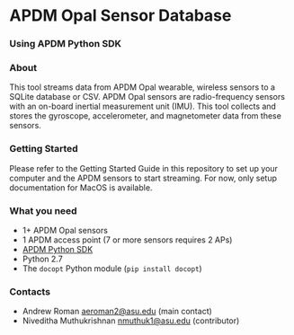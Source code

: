 # APDM Opal Sensor Database
### Using APDM Python SDK

### About
This tool streams data from APDM Opal wearable, wireless sensors to a SQLite database or CSV. APDM Opal sensors are radio-frequency sensors with an on-board inertial measurement unit (IMU). This tool collects and stores the gyroscope, accelerometer, and magnetometer data from these sensors.

### Getting Started
Please refer to the Getting Started Guide in this repository to set up your computer and the APDM sensors to start streaming. For now, only setup documentation for MacOS is available.

### What you need
* 1+ APDM Opal sensors
* 1 APDM access point (7 or more sensors requires 2 APs)
* [APDM Python SDK](http://share.apdm.com/libraries/release/apdm_sdk.zip)
* Python 2.7
* The `docopt` Python module (`pip install docopt`)

### Contacts
* Andrew Roman <aeroman2@asu.edu>  (main contact)
* Niveditha Muthukrishnan <nmuthuk1@asu.edu>  (contributor)


